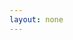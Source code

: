 ```yaml
---
layout: none
---
```


<RenderTwig :js-importer="() => import('./app.js')" :tpl-importer="() => import('./app.twig?raw')" />

<script>
  import appJsRaw from './app.js?raw';
  import AppTwigRaw from './app.twig?raw';

  export const story = {
    src: './Figure/story.html',
    name: 'Figure',
    files: [
      {
        label: 'app.js',
        lang: 'js',
        content: appJsRaw,
      },
      {
        label: 'app.twig',
        lang: 'twig',
        content: AppTwigRaw,
      },
    ],
  };
</script>
